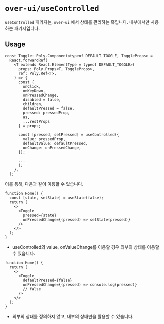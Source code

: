 # `over-ui/useControlled`

`useControlled` 패키지는, `over-ui` 에서 상태를 관리하는 훅입니다.
내부에서만 사용하는 패키지입니다.

## Usage

```
const Toggle: Poly.Component<typeof DEFAULT_TOGGLE, ToggleProps> =
  React.forwardRef(
    <T extends React.ElementType = typeof DEFAULT_TOGGLE>(
      props: Poly.Props<T, ToggleProps>,
      ref: Poly.Ref<T>,
    ) => {
      const {
        onClick,
        onKeyDown,
        onPressedChange,
        disabled = false,
        children,
        defaultPressed = false,
        pressed: pressedProp,
        as,
        ...restProps
      } = props;

      const [pressed, setPressed] = useControlled({
        value: pressedProp,
        defaultValue: defaultPressed,
        onChange: onPressedChange,
      });

      ...
      );
    },
  );

```

이를 통해, 다음과 같이 이용할 수 있습니다.

```
function Home() {
  const [state, setState] = useState(false);
  return (
    <>
      <Toggle
        pressed={state}
        onPressedChange={(pressed) => setState(pressed)}
      />
    </>
  );
}

```

- useControlled의 value, onValueChange를 이용할 경우 외부의 상태를 이용할 수 있습니다.

```
function Home() {
  return (
    <>
      <Toggle
        defaultPressed={false}
        onPressedChange={(pressed) => console.log(pressed)}
        // false
      />
    </>
  );
}
```

- 외부의 상태를 정의하지 않고, 내부의 상태만을 활용할 수 있습니다.
